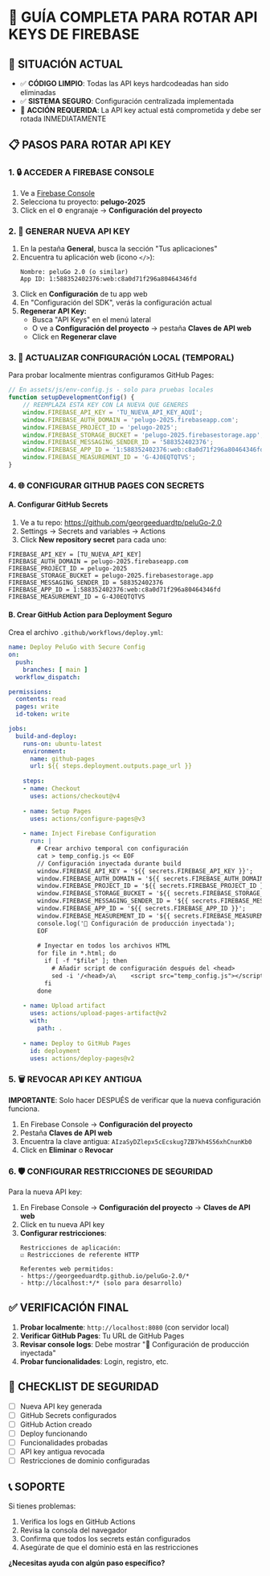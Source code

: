 # 🔑 GUÍA COMPLETA PARA ROTAR API KEYS DE FIREBASE

## 🚨 SITUACIÓN ACTUAL
- ✅ **CÓDIGO LIMPIO**: Todas las API keys hardcodeadas han sido eliminadas
- ✅ **SISTEMA SEGURO**: Configuración centralizada implementada
- 🚨 **ACCIÓN REQUERIDA**: La API key actual está comprometida y debe ser rotada INMEDIATAMENTE

## 📋 PASOS PARA ROTAR API KEY

### 1. 🔒 ACCEDER A FIREBASE CONSOLE

1. Ve a [Firebase Console](https://console.firebase.google.com/)
2. Selecciona tu proyecto: **pelugo-2025**
3. Click en el ⚙️ engranaje → **Configuración del proyecto**

### 2. 🔑 GENERAR NUEVA API KEY

1. En la pestaña **General**, busca la sección "Tus aplicaciones"
2. Encuentra tu aplicación web (icono `</>`):
   ```
   Nombre: peluGo 2.0 (o similar)
   App ID: 1:588352402376:web:c8a0d71f296a80464346fd
   ```
3. Click en **Configuración** de tu app web
4. En "Configuración del SDK", verás la configuración actual
5. **Regenerar API Key:**
   - Busca "API Keys" en el menú lateral
   - O ve a **Configuración del proyecto** → pestaña **Claves de API web**
   - Click en **Regenerar clave**

### 3. 🔧 ACTUALIZAR CONFIGURACIÓN LOCAL (TEMPORAL)

Para probar localmente mientras configuramos GitHub Pages:

```javascript
// En assets/js/env-config.js - solo para pruebas locales
function setupDevelopmentConfig() {
    // REEMPLAZA ESTA KEY CON LA NUEVA QUE GENERES
    window.FIREBASE_API_KEY = 'TU_NUEVA_API_KEY_AQUÍ';
    window.FIREBASE_AUTH_DOMAIN = 'pelugo-2025.firebaseapp.com';
    window.FIREBASE_PROJECT_ID = 'pelugo-2025';
    window.FIREBASE_STORAGE_BUCKET = 'pelugo-2025.firebasestorage.app';
    window.FIREBASE_MESSAGING_SENDER_ID = '588352402376';
    window.FIREBASE_APP_ID = '1:588352402376:web:c8a0d71f296a80464346fd';
    window.FIREBASE_MEASUREMENT_ID = 'G-4J0EQTQTVS';
}
```

### 4. 🌐 CONFIGURAR GITHUB PAGES CON SECRETS

#### A. Configurar GitHub Secrets
1. Ve a tu repo: https://github.com/georgeeduardtp/peluGo-2.0
2. Settings → Secrets and variables → Actions
3. Click **New repository secret** para cada uno:

```
FIREBASE_API_KEY = [TU_NUEVA_API_KEY]
FIREBASE_AUTH_DOMAIN = pelugo-2025.firebaseapp.com
FIREBASE_PROJECT_ID = pelugo-2025
FIREBASE_STORAGE_BUCKET = pelugo-2025.firebasestorage.app
FIREBASE_MESSAGING_SENDER_ID = 588352402376
FIREBASE_APP_ID = 1:588352402376:web:c8a0d71f296a80464346fd
FIREBASE_MEASUREMENT_ID = G-4J0EQTQTVS
```

#### B. Crear GitHub Action para Deployment Seguro

Crea el archivo `.github/workflows/deploy.yml`:

```yaml
name: Deploy PeluGo with Secure Config
on:
  push:
    branches: [ main ]
  workflow_dispatch:

permissions:
  contents: read
  pages: write
  id-token: write

jobs:
  build-and-deploy:
    runs-on: ubuntu-latest
    environment:
      name: github-pages
      url: ${{ steps.deployment.outputs.page_url }}
    
    steps:
    - name: Checkout
      uses: actions/checkout@v4
    
    - name: Setup Pages
      uses: actions/configure-pages@v3
    
    - name: Inject Firebase Configuration
      run: |
        # Crear archivo temporal con configuración
        cat > temp_config.js << EOF
        // Configuración inyectada durante build
        window.FIREBASE_API_KEY = '${{ secrets.FIREBASE_API_KEY }}';
        window.FIREBASE_AUTH_DOMAIN = '${{ secrets.FIREBASE_AUTH_DOMAIN }}';
        window.FIREBASE_PROJECT_ID = '${{ secrets.FIREBASE_PROJECT_ID }}';
        window.FIREBASE_STORAGE_BUCKET = '${{ secrets.FIREBASE_STORAGE_BUCKET }}';
        window.FIREBASE_MESSAGING_SENDER_ID = '${{ secrets.FIREBASE_MESSAGING_SENDER_ID }}';
        window.FIREBASE_APP_ID = '${{ secrets.FIREBASE_APP_ID }}';
        window.FIREBASE_MEASUREMENT_ID = '${{ secrets.FIREBASE_MEASUREMENT_ID }}';
        console.log('🔐 Configuración de producción inyectada');
        EOF
        
        # Inyectar en todos los archivos HTML
        for file in *.html; do
          if [ -f "$file" ]; then
            # Añadir script de configuración después del <head>
            sed -i '/<head>/a\    <script src="temp_config.js"></script>' "$file"
          fi
        done
        
    - name: Upload artifact
      uses: actions/upload-pages-artifact@v2
      with:
        path: .
        
    - name: Deploy to GitHub Pages
      id: deployment
      uses: actions/deploy-pages@v2
```

### 5. 🗑️ REVOCAR API KEY ANTIGUA

**IMPORTANTE**: Solo hacer DESPUÉS de verificar que la nueva configuración funciona.

1. En Firebase Console → **Configuración del proyecto**
2. Pestaña **Claves de API web**  
3. Encuentra la clave antigua: `AIzaSyDZlepx5cEcskug7ZB7kh4S56xhCnunKb0`
4. Click en **Eliminar** o **Revocar**

### 6. 🛡️ CONFIGURAR RESTRICCIONES DE SEGURIDAD

Para la nueva API key:
1. En Firebase Console → **Configuración del proyecto** → **Claves de API web**
2. Click en tu nueva API key
3. **Configurar restricciones**:
   ```
   Restricciones de aplicación:
   ☑️ Restricciones de referente HTTP
   
   Referentes web permitidos:
   - https://georgeeduardtp.github.io/peluGo-2.0/*
   - http://localhost:*/* (solo para desarrollo)
   ```

## ✅ VERIFICACIÓN FINAL

1. **Probar localmente**: `http://localhost:8080` (con servidor local)
2. **Verificar GitHub Pages**: Tu URL de GitHub Pages
3. **Revisar console logs**: Debe mostrar "🔐 Configuración de producción inyectada"
4. **Probar funcionalidades**: Login, registro, etc.

## 🚨 CHECKLIST DE SEGURIDAD

- [ ] Nueva API key generada
- [ ] GitHub Secrets configurados
- [ ] GitHub Action creado
- [ ] Deploy funcionando
- [ ] Funcionalidades probadas
- [ ] API key antigua revocada
- [ ] Restricciones de dominio configuradas

## 📞 SOPORTE

Si tienes problemas:
1. Verifica los logs en GitHub Actions
2. Revisa la consola del navegador
3. Confirma que todos los secrets están configurados
4. Asegúrate de que el dominio está en las restricciones

**¿Necesitas ayuda con algún paso específico?**